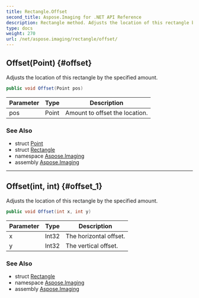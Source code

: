 ```yaml
---
title: Rectangle.Offset
second_title: Aspose.Imaging for .NET API Reference
description: Rectangle method. Adjusts the location of this rectangle by the specified amount
type: docs
weight: 270
url: /net/aspose.imaging/rectangle/offset/
---
```

## Offset(Point) {#offset}

Adjusts the location of this rectangle by the specified amount.

```csharp
public void Offset(Point pos)
```

| Parameter | Type | Description |
| --- | --- | --- |
| pos | Point | Amount to offset the location. |

### See Also

* struct [Point](../../point/)
* struct [Rectangle](../)
* namespace [Aspose.Imaging](../../rectangle/)
* assembly [Aspose.Imaging](../../../)

---

## Offset(int, int) {#offset_1}

Adjusts the location of this rectangle by the specified amount.

```csharp
public void Offset(int x, int y)
```

| Parameter | Type | Description |
| --- | --- | --- |
| x | Int32 | The horizontal offset. |
| y | Int32 | The vertical offset. |

### See Also

* struct [Rectangle](../)
* namespace [Aspose.Imaging](../../rectangle/)
* assembly [Aspose.Imaging](../../../)


